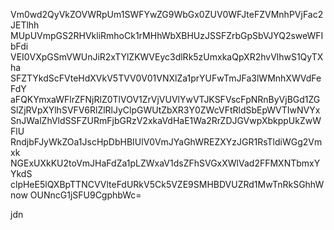 Vm0wd2QyVkZOVWRpUm1SWFYwZG9WbGx0ZUV0WFJteFZVMnhPVjFac2JETlhh
MUpUVmpGS2RHVkliRmhoCk1rMHhWbXBHUzJSSFZrbGpSbVJYQ2sweWFIbFdi
VEI0VXpGSmVWUnJiR2xTYlZKWVEyc3dlRk5zUmxkaQpXR2hvVlhwS1QyTXha
SFZTYkdScFVteHdXVkV5TVV0V01VNXlZa1prYUFwTmJFa3lWMnhXWVdFeFdY
aFQKYmxaWFlrZFNjRlZ0TlVOV1ZrVjVUVlYwVTJKSFVscFpNRnByVjBGd1ZG
SlZjRVpXYlhSVFV6RlZlRlJyClpGWUtZbXR3Y0ZWcVFtRldSbEpWVTIwNVYx
SnJWalZhVldSSFZURmFjbGRzV2xkaVdHaE1Wa2RrZDJGVwpXbkppUkZwWFlU
RndjbFJyWkZOa1JscHpDbHBIUlV0VmJYaGhWREZXYzJGR1RsTldiWGg2Vmxk
NGExUXkKU2toVmJHaFdZa1pLZWxaV1dsZFhSVGxXWlVad2FFMXNTbmxYYkdS
clpHeE5lQXBpTTNCVVlteFdURkV5Ck5VZE9SMHBDVUZRd1MwTnRkSGhhWnow
OUNncG1jSFU9CgphbWc=

jdn